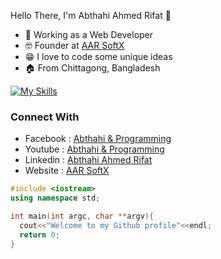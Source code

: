 Hello There, 
I'm Abthahi Ahmed Rifat 👋️

* 💼️ Working as a Web Developer
* 🤓️ Founder at [AAR SoftX](https://aarsoftx.com)
* 😁️ I love to code some unique ideas
* 🏠️ From Chittagong, Bangladesh


[![My Skills](https://skillicons.dev/icons?i=cpp,js,python,php,html,css,nodejs,react,nextjs,mysql)](https://skillicons.dev)

### Connect With 
* Facebook : [Abthahi & Programming](https://facebook.com/IAmAbthahi)
* Youtube  : [Abthahi & Programming](https://youtube.com/@iamabthahi)
* Linkedin : [Abthahi Ahmed Rifat](https://www.linkedin.com/in/iamabthahi/)
* Website  : [AAR SoftX](https://aarsoft.com) 

```cpp
#include <iostream>
using namespace std;

int main(int argc, char **argv){
  cout<<"Welcome to my Github profile"<<endl;
  return 0;
}
```
